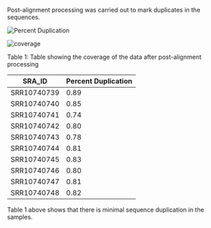 Post-alignment processing was carried out to mark duplicates in the sequences.  

![Percent Duplication](https://user-images.githubusercontent.com/71617037/158240737-339ae5cf-74fa-487f-8f4b-0783a78b2019.png)



![coverage](https://user-images.githubusercontent.com/71617037/158240814-9659c3c0-2770-4123-b65a-60cb09e4408c.png)



Table 1: Table showing the coverage of the data after post-alignment processing 

| SRA_ID    | Percent Duplication|
|-----------| -----------------  |
|SRR10740739| 0.89               |
|SRR10740740| 0.85               | 
|SRR10740741| 0.74               |
|SRR10740742| 0.80               |
|SRR10740743| 0.78               |
|SRR10740744| 0.81               |
|SRR10740745| 0.83               |
|SRR10740746| 0.80               |
|SRR10740747| 0.81               |
|SRR10740748| 0.82               | <p>&nbsp;</p>  

Table 1 above shows that there is minimal sequence duplication in the samples. 




